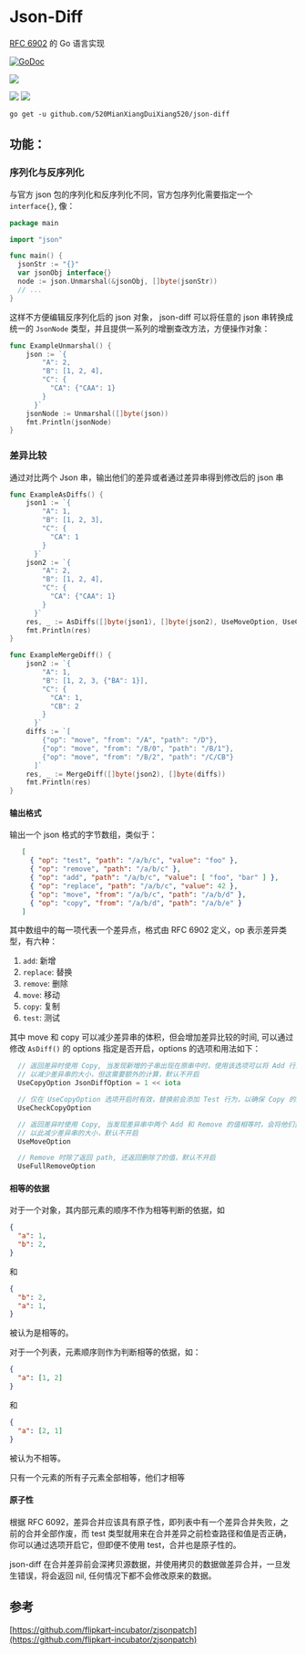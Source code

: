 # Json-Diff

[RFC 6902](https://tools.ietf.org/html/rfc6902) 的 Go 语言实现

[![GoDoc](https://camo.githubusercontent.com/ba58c24fb3ac922ec74e491d3ff57ebac895cf2deada3bf1c9eebda4b25d93da/68747470733a2f2f676f646f632e6f72672f6769746875622e636f6d2f67616d6d617a65726f2f776f726b6572706f6f6c3f7374617475732e737667)](https://pkg.go.dev/github.com/520MianXiangDuiXiang520/json-diff)

<a title="Apache License 2.0" target="_blank" href="https://github.com/520MianXiangDuiXiang520/json-diff/LICENSE"><img src="https://img.shields.io/badge/license-MIT-red.svg?style=flat-square"></a>

<a href="https://goreportcard.com/badge/github.com/520MianXiangDuiXiang520/json-diff"> <img src="https://goreportcard.com/badge/github.com/520MianXiangDuiXiang520/json-diff" /></a>
<a href="https://codeclimate.com/github/520MianXiangDuiXiang520/json-diff/maintainability"><img src="https://api.codeclimate.com/v1/badges/ed575aea812a025dfcc9/maintainability" /></a>

```shell
go get -u github.com/520MianXiangDuiXiang520/json-diff
```

## 功能：

### 序列化与反序列化

与官方 json 包的序列化和反序列化不同，官方包序列化需要指定一个 `interface{}`, 像：

```go
package main

import "json"

func main() {
  jsonStr := "{}"
  var jsonObj interface{}
  node := json.Unmarshal(&jsonObj, []byte(jsonStr))
  // ...
}
```

这样不方便编辑反序列化后的 json 对象， json-diff 可以将任意的 json 串转换成统一的 `JsonNode` 类型，并且提供一系列的增删查改方法，方便操作对象：

```go
func ExampleUnmarshal() {
    json := `{
        "A": 2,
        "B": [1, 2, 4],
        "C": {
          "CA": {"CAA": 1}
        }
      }`
    jsonNode := Unmarshal([]byte(json))
    fmt.Println(jsonNode)
}
```

### 差异比较

通过对比两个 Json 串，输出他们的差异或者通过差异串得到修改后的 json 串

```go
func ExampleAsDiffs() {
	json1 := `{
        "A": 1,
        "B": [1, 2, 3],
        "C": {
          "CA": 1
        }
      }`
	json2 := `{
        "A": 2,
        "B": [1, 2, 4],
        "C": {
          "CA": {"CAA": 1}
        }
      }`
	res, _ := AsDiffs([]byte(json1), []byte(json2), UseMoveOption, UseCopyOption, UseFullRemoveOption)
	fmt.Println(res)
}
```

```go
func ExampleMergeDiff() {
	json2 := `{
        "A": 1,
        "B": [1, 2, 3, {"BA": 1}],
        "C": {
          "CA": 1,
          "CB": 2
        }
      }`
	diffs := `[
        {"op": "move", "from": "/A", "path": "/D"},
        {"op": "move", "from": "/B/0", "path": "/B/1"},
        {"op": "move", "from": "/B/2", "path": "/C/CB"}
      ]`
	res, _ := MergeDiff([]byte(json2), []byte(diffs))
	fmt.Println(res)
}
```

#### 输出格式

输出一个 json 格式的字节数组，类似于：

```json
   [
     { "op": "test", "path": "/a/b/c", "value": "foo" },
     { "op": "remove", "path": "/a/b/c" },
     { "op": "add", "path": "/a/b/c", "value": [ "foo", "bar" ] },
     { "op": "replace", "path": "/a/b/c", "value": 42 },
     { "op": "move", "from": "/a/b/c", "path": "/a/b/d" },
     { "op": "copy", "from": "/a/b/d", "path": "/a/b/e" }
   ]
```

其中数组中的每一项代表一个差异点，格式由 RFC 6902 定义，op 表示差异类型，有六种：

1. `add`: 新增
2. `replace`: 替换
3. `remove`: 删除
4. `move`: 移动
5. `copy`: 复制
6. `test`: 测试

其中 move 和 copy 可以减少差异串的体积，但会增加差异比较的时间, 可以通过修改 `AsDiff()` 的 options 指定是否开启，options 的选项和用法如下：

```go
  // 返回差异时使用 Copy, 当发现新增的子串出现在原串中时，使用该选项可以将 Add 行为替换为 Copy 行为
  // 以减少差异串的大小，但这需要额外的计算，默认不开启
  UseCopyOption JsonDiffOption = 1 << iota

  // 仅在 UseCopyOption 选项开启时有效，替换前会添加 Test 行为，以确保 Copy 的路径存在
  UseCheckCopyOption

  // 返回差异时使用 Copy, 当发现差异串中两个 Add 和 Remove 的值相等时，会将他们合并为一个 Move 行为
  // 以此减少差异串的大小，默认不开启
  UseMoveOption

  // Remove 时除了返回 path, 还返回删除了的值，默认不开启
  UseFullRemoveOption
```

#### 相等的依据

对于一个对象，其内部元素的顺序不作为相等判断的依据，如

```json
{
  "a": 1,
  "b": 2,
}
```

和

```json
{
  "b": 2,
  "a": 1,
}
```

被认为是相等的。

对于一个列表，元素顺序则作为判断相等的依据，如：

```json
{
  "a": [1, 2]
}
```

和

```json
{
  "a": [2, 1]
}
```

被认为不相等。

只有一个元素的所有子元素全部相等，他们才相等

#### 原子性

根据 RFC 6092，差异合并应该具有原子性，即列表中有一个差异合并失败，之前的合并全部作废，而 test 类型就用来在合并差异之前检查路径和值是否正确，你可以通过选项开启它，但即便不使用 test，合并也是原子性的。

json-diff 在合并差异前会深拷贝源数据，并使用拷贝的数据做差异合并，一旦发生错误，将会返回 nil, 任何情况下都不会修改原来的数据。

## 参考

[https://github.com/flipkart-incubator/zjsonpatch](https://github.com/flipkart-incubator/zjsonpatch)
